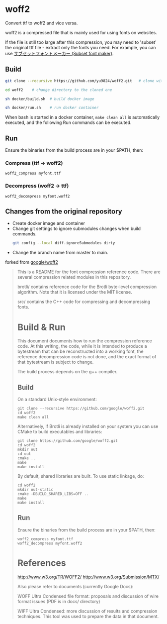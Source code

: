 ﻿# woff2
Convert ttf to woff2 and vice versa.

woff2 is a compressed file that is mainly used for using fonts on websites.

If the file is still too large after this compression, you may need to 'subset' the original ttf file - extract only the fonts you need.
For example, you can use [サブセットフォントメーカー (Subset font maker)](https://opentype.jp/subsetfontmk.htm).

## Build
```bash
git clone --recursive https://github.com/yu9824/woff2.git   # clone with submodule, brotli
```

```bash
cd woff2    # change directory to the cloned one
```

```bash
sh docker/build.sh  # build docker image
```

```bash
sh docker/run.sh    # run docker container
```

When bash is started in a docker container, `make clean all` is automatically executed, and the following Run commands can be executed.

## Run

Ensure the binaries from the build process are in your $PATH, then:
### Compress (ttf → woff2)
```
woff2_compress myfont.ttf
```

### Decompress (woff2 → ttf)
```
woff2_decompress myfont.woff2
```

## Changes from the original repository
- Create docker image and container
- Change git settings to ignore submodules changes when build commands.
    ```bash
    git config --local diff.ignoreSubmodules dirty
    ```
- Change the branch name from master to main.

forked from [google/woff2](https://github.com/google/woff2)
> This is a README for the font compression reference code. There are several
> compression related modules in this repository.
> 
> brotli/ contains reference code for the Brotli byte-level compression
> algorithm. Note that it is licensed under the MIT license.
> 
> src/ contains the C++ code for compressing and decompressing fonts.
> 
> # Build & Run
> 
> This document documents how to run the compression reference code. At this
> writing, the code, while it is intended to produce a bytestream that can be
> reconstructed into a working font, the reference decompression code is not
> done, and the exact format of that bytestream is subject to change.
> 
> The build process depends on the g++ compiler.
> 
> ## Build
> 
> On a standard Unix-style environment:
> 
> ```
> git clone --recursive https://github.com/google/woff2.git
> cd woff2
> make clean all
> ```
> 
> Alternatively, if Brotli is already installed on your system you can use CMake
> to build executables and libraries:
> 
> ```
> git clone https://github.com/google/woff2.git
> cd woff2
> mkdir out
> cd out
> cmake ..
> make
> make install
> ```
> 
> By default, shared libraries are built. To use static linkage, do:
> 
> ```
> cd woff2
> mkdir out-static
> cmake -DBUILD_SHARED_LIBS=OFF ..
> make
> make install
> ```
> 
> ## Run
> 
> Ensure the binaries from the build process are in your $PATH, then:
> 
> ```
> woff2_compress myfont.ttf
> woff2_decompress myfont.woff2
> ```
> 
> # References
> 
> http://www.w3.org/TR/WOFF2/
> http://www.w3.org/Submission/MTX/
> 
> Also please refer to documents (currently Google Docs):
> 
> WOFF Ultra Condensed file format: proposals and discussion of wire format
> issues (PDF is in docs/ directory)
> 
> WIFF Ultra Condensed: more discussion of results and compression techniques.
> This tool was used to prepare the data in that document.
> 